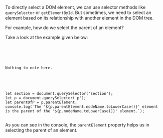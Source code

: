 To directly select a DOM element,
we can use selector methods like
`querySelector` or `getElementById`. But
sometimes, we need to select an element
based on its relationship with
another element in the DOM tree.

For example, how do we select the
parent of an element?

Take a look at the example given below:

<Editor lang="javascript">
<code>
<panel lang="html">
<section>
    <p>Nothing to note here.</p>
</section>
</panel>
<panel lang="javascript">
let section = document.querySelector('section');
let p = document.querySelector('p');
let parentOfP = p.parentElement;
console.log(`The '${p.parentElement.nodeName.toLowerCase()}' element is the parent of the '${p.nodeName.toLowerCase()}' element.`);
</panel>
</code>
</Editor>

As you can see in the console,
the `parentElement` property helps
us in selecting the parent
of an element.